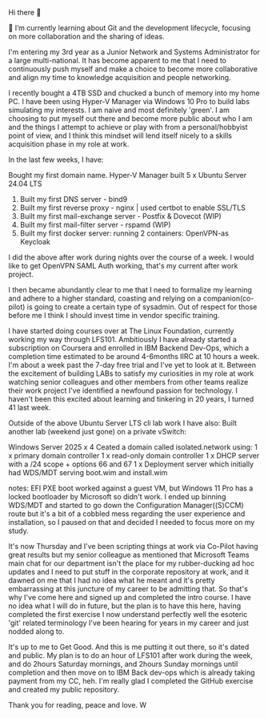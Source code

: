 Hi there 👋 

🌱 I’m currently learning about Git and the development lifecycle, focusing on more collaboration and the sharing of ideas. 

I'm entering my 3rd year as a Junior Network and Systems Administrator for a large multi-national. It has become apparent to me that I need to continuously push myself and make a choice to become more collaborative and align my time to knowledge acquisition and people networking. 

I recently bought a 4TB SSD and chucked a bunch of memory into my home PC. I have been using Hyper-V Manager via Windows 10 Pro to build labs simulating my interests. I am naive and most definitely 'green'. I am choosing to put myself out there and become more public about who I am and the things I attempt to achieve or play with from a personal/hobbyist point of view, and I think this mindset will lend itself nicely to a skills acquisition phase in my role at work. 

In the last few weeks, I have: 

Bought my first domain name.
Hyper-V Manager built 5 x Ubuntu Server 24.04 LTS
1. Built my first DNS server - bind9
2. Built my first reverse proxy - nginx | used certbot to enable SSL/TLS
3. Built my first mail-exchange server - Postfix & Dovecot (WIP)
4. Built my first mail-filter server - rspamd (WIP) 
5. Built my first docker server: 
      running 2 containers: 
        OpenVPN-as
        Keycloak 

I did the above after work during nights over the course of a week. I would like to get OpenVPN SAML Auth working, that's my current after work project. 

I then became abundantly clear to me that I need to formalize my learning and adhere to a higher standard, coasting and relying on a companion(co-pilot) is going to create a certain type of sysadmin. Out of respect for those before me I think I should invest time in vendor specific training. 
 
I have started doing courses over at The Linux Foundation, currently working my way through LFS101. Ambitiously I have already started a subscription on Coursera and enrolled in IBM Backend Dev-Ops, which a completion time estimated to be around 4-6months IIRC at 10 hours a week. I'm about a week past the 7-day free trial and I've yet to look at it. Between the excitement of building LABs to satisfy my curiosities in my role at work watching senior colleagues and other members from other teams realize their work project I've identified a newfound passion for technology. I haven't been this excited about learning and tinkering in 20 years, I turned 41 last week. 

Outside of the above Ubuntu Server LTS cli lab work I have also:
Built another lab (weekend just gone) on a private vSwitch:

Windows Server 2025 x 4 
Ceated a domain called isolated.network using: 
1 x primary domain controller 
1 x read-only domain controller 
1 x DHCP server with a /24 scope + options 66 and 67 
1 x Deployment server which initially had WDS/MDT serving boot.wim and install.wim

notes: EFI PXE boot worked against a guest VM, but Windows 11 Pro has a locked bootloader by Microsoft so didn't work. I ended up binning WDS/MDT and started to go down the Configuration Manager((S)CCM) route but it's a bit of a cobbled mess regarding the user experience and installation, so I paused on that and decided I needed to focus more on my study. 

It's now Thursday and I've been scripting things at work via Co-Pilot having great results but my senior colleague as mentioned that Microsoft Teams main chat for our department isn't the place for my rubber-ducking ad hoc updates and I need to put stuff in the corporate repository at work, and it dawned on me that I had no idea what he meant and it's pretty embarrassing at this juncture of my career to be admitting that. So that's why I've come here and signed up and completed the intro course. I have no idea what I will do in future, but the plan is to have this here, having completed the first exercise I now understand perfectly well the esoteric 'git' related terminology I've been hearing for years in my career and just nodded along to. 

It's up to me to Get Good. And this is me putting it out there, so it's dated and public. My plan is to do an hour of LFS101 after work during the week, and do 2hours Saturday mornings, and 2hours Sunday mornings until completion and then move on to IBM Back dev-ops which is already taking payment from my CC, heh. I'm really glad I completed the GitHub exercise and created my public repository. 

Thank you for reading, peace and love. W 

 
